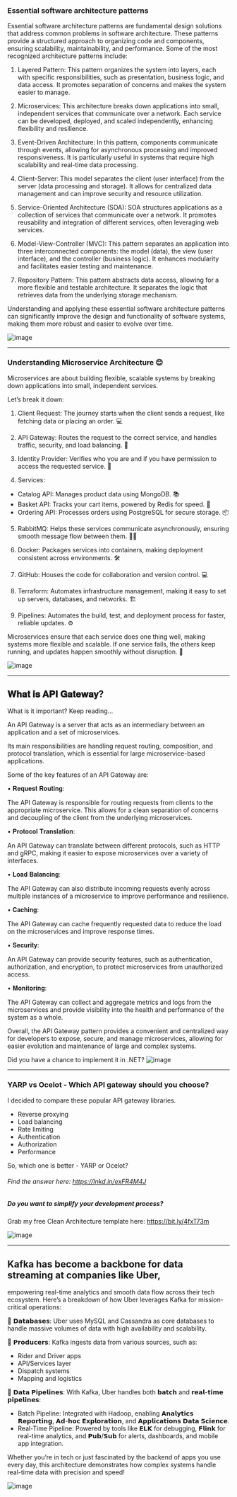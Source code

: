  ### Essential software architecture patterns

Essential software architecture patterns are fundamental design solutions that address common problems in software architecture. These patterns provide a structured approach to organizing code and components, ensuring scalability, maintainability, and performance. Some of the most recognized architecture patterns include:

1. Layered Pattern: This pattern organizes the system into layers, each with specific responsibilities, such as presentation, business logic, and data access. It promotes separation of concerns and makes the system easier to manage.

2. Microservices: This architecture breaks down applications into small, independent services that communicate over a network. Each service can be developed, deployed, and scaled independently, enhancing flexibility and resilience.

3. Event-Driven Architecture: In this pattern, components communicate through events, allowing for asynchronous processing and improved responsiveness. It is particularly useful in systems that require high scalability and real-time data processing.

4. Client-Server: This model separates the client (user interface) from the server (data processing and storage). It allows for centralized data management and can improve security and resource utilization.

5. Service-Oriented Architecture (SOA): SOA structures applications as a collection of services that communicate over a network. It promotes reusability and integration of different services, often leveraging web services.

6. Model-View-Controller (MVC): This pattern separates an application into three interconnected components: the model (data), the view (user interface), and the controller (business logic). It enhances modularity and facilitates easier testing and maintenance.

7. Repository Pattern: This pattern abstracts data access, allowing for a more flexible and testable architecture. It separates the logic that retrieves data from the underlying storage mechanism.

Understanding and applying these essential software architecture patterns can significantly improve the design and functionality of software systems, making them more robust and easier to evolve over time.

![image](https://github.com/user-attachments/assets/9792ce19-68cb-4f7b-b538-e7d4c4948fb4)


----------
###   Understanding Microservice Architecture 😊

Microservices are about building flexible, scalable systems by breaking down applications into small, independent services. 

Let’s break it down:

1. Client Request: The journey starts when the client sends a request, like fetching data or placing an order. 💻

2. API Gateway: Routes the request to the correct service, and handles traffic, security, and load balancing. 🚦

3. Identity Provider: Verifies who you are and if you have permission to access the requested service. 🔐

4. Services:
 - Catalog API: Manages product data using MongoDB. 📚
 - Basket API: Tracks your cart items, powered by Redis for speed. 🛒
 - Ordering API: Processes orders using PostgreSQL for secure storage. 📦

5. RabbitMQ: Helps these services communicate asynchronously, ensuring smooth message flow between them. 🐇📨

6. Docker: Packages services into containers, making deployment consistent across environments. 🛠️

7. GitHub: Houses the code for collaboration and version control. 💻

8. Terraform: Automates infrastructure management, making it easy to set up servers, databases, and networks. 🏗️

9. Pipelines: Automates the build, test, and deployment process for faster, reliable updates. ⚙️

Microservices ensure that each service does one thing well, making systems more flexible and scalable. If one service fails, the others keep running, and updates happen smoothly without disruption. 🚀

![image](https://github.com/user-attachments/assets/d507f8e1-e47e-4300-b53c-a1ca766a7136)

-------------------
##  𝐖𝐡𝐚𝐭 𝐢𝐬 𝐀𝐏𝐈 𝐆𝐚𝐭𝐞𝐰𝐚𝐲?

What is it important? Keep reading...

An API Gateway is a server that acts as an intermediary between an application and a set of microservices. 

Its main responsibilities are handling request routing, composition, and protocol translation, which is essential for large microservice-based applications.

Some of the key features of an API Gateway are:

• 𝐑𝐞𝐪𝐮𝐞𝐬𝐭 𝐑𝐨𝐮𝐭𝐢𝐧𝐠: 

The API Gateway is responsible for routing requests from clients to the appropriate microservice. This allows for a clean separation of concerns and decoupling of the client from the underlying microservices.

• 𝐏𝐫𝐨𝐭𝐨𝐜𝐨𝐥 𝐓𝐫𝐚𝐧𝐬𝐥𝐚𝐭𝐢𝐨𝐧: 

An API Gateway can translate between different protocols, such as HTTP and gRPC, making it easier to expose microservices over a variety of interfaces.

• 𝐋𝐨𝐚𝐝 𝐁𝐚𝐥𝐚𝐧𝐜𝐢𝐧𝐠: 

The API Gateway can also distribute incoming requests evenly across multiple instances of a microservice to improve performance and resilience.

• 𝐂𝐚𝐜𝐡𝐢𝐧𝐠: 

The API Gateway can cache frequently requested data to reduce the load on the microservices and improve response times.

• 𝐒𝐞𝐜𝐮𝐫𝐢𝐭𝐲: 

An API Gateway can provide security features, such as authentication, authorization, and encryption, to protect microservices from unauthorized access.

• 𝐌𝐨𝐧𝐢𝐭𝐨𝐫𝐢𝐧𝐠: 

The API Gateway can collect and aggregate metrics and logs from the microservices and provide visibility into the health and performance of the system as a whole.

Overall, the API Gateway pattern provides a convenient and centralized way for developers to expose, secure, and manage microservices, allowing for easier evolution and maintenance of large and complex systems.

Did you have a chance to implement it in .NET?
![image](https://github.com/user-attachments/assets/6d2c69d5-42b7-4ab0-8422-395ed3bf9942)


--------------------------

### YARP vs Ocelot - Which API gateway should you choose?

I decided to compare these popular API gateway libraries.

- Reverse proxying
- Load balancing
- Rate limiting
- Authentication
- Authorization
- Performance

So, which one is better - YARP or Ocelot?

###### Find the answer here: https://lnkd.in/exFR4M4J
 
##### Do you want to simplify your development process? 
Grab my free Clean Architecture template here: https://bit.ly/4fxT73m

![image](https://github.com/user-attachments/assets/801db260-7156-4a15-a251-f3856eaa8fc9)

--------------------

## Kafka has become a backbone for data streaming at companies like Uber,
empowering real-time analytics and smooth data flow across their tech ecosystem. Here’s a breakdown of how Uber leverages Kafka for mission-critical operations:

🔹 𝗗𝗮𝘁𝗮𝗯𝗮𝘀𝗲𝘀: 
Uber uses MySQL and Cassandra as core databases to handle massive volumes of data with high availability and scalability.

🔹 𝗣𝗿𝗼𝗱𝘂𝗰𝗲𝗿𝘀: 
Kafka ingests data from various sources, such as:
- Rider and Driver apps
- API/Services layer
- Dispatch systems
- Mapping and logistics 

🔹 𝗗𝗮𝘁𝗮 𝗣𝗶𝗽𝗲𝗹𝗶𝗻𝗲𝘀: 
With Kafka, Uber handles both 𝗯𝗮𝘁𝗰𝗵 and 𝗿𝗲𝗮𝗹-𝘁𝗶𝗺𝗲 𝗽𝗶𝗽𝗲𝗹𝗶𝗻𝗲𝘀:
- Batch Pipeline: Integrated with Hadoop, enabling 𝗔𝗻𝗮𝗹𝘆𝘁𝗶𝗰𝘀 𝗥𝗲𝗽𝗼𝗿𝘁𝗶𝗻𝗴, 𝗔𝗱-𝗵𝗼𝗰 𝗘𝘅𝗽𝗹𝗼𝗿𝗮𝘁𝗶𝗼𝗻, and 𝗔𝗽𝗽𝗹𝗶𝗰𝗮𝘁𝗶𝗼𝗻𝘀 𝗗𝗮𝘁𝗮 𝗦𝗰𝗶𝗲𝗻𝗰𝗲.
- Real-Time Pipeline: Powered by tools like 𝗘𝗟𝗞 for debugging, 𝗙𝗹𝗶𝗻𝗸 for real-time analytics, and 𝗣𝘂𝗯/𝗦𝘂𝗯 for alerts, dashboards, and mobile app integration.

Whether you’re in tech or just fascinated by the backend of apps you use every day, 
this architecture demonstrates how complex systems handle real-time data with precision and speed!

![image](https://github.com/user-attachments/assets/9476a542-867e-440d-bc60-0a1ba812353b)
